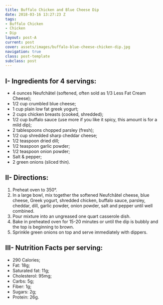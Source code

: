 ```yaml
---
title: Buffalo Chicken and Blue Cheese Dip
date: 2018-03-16 13:27:23 Z
tags:
- Buffalo Chicken
- Chicken
- Dip
layout: post-A
current: post
cover: assets/images/buffalo-blue-cheese-chicken-dip.jpg
navigation: true
class: post-template
subclass: post
---
```


## I- Ingredients for 4 servings:

* 4 ounces Neufchâtel (softened, often sold as 1/3 Less Fat Cream Cheese);
* 1/2 cup crumbled blue cheese;
* 1 cup plain low fat greek yogurt;
* 2 cups chicken breasts (cooked, shredded);
* 1/2 cup buffalo sauce (use more if you like it spicy, this amount is for a mild dip);
* 2 tablespoons chopped parsley (fresh);
* 1/2 cup shredded sharp cheddar cheese;
* 1/2 teaspoon dried dill;
* 1/2 teaspoon garlic powder;
* 1/2 teaspoon onion powder;
* Salt & pepper;
* 2 green onions (sliced thin).

## II- Directions:

1. Preheat oven to 350°.
1. In a large bowl, mix together the softened Neufchâtel cheese, blue cheese, Greek yogurt, shredded chicken, buffalo sauce, parsley, cheddar, dill, garlic powder, onion powder, salt and pepper until well combined.
1. Pour mixture into an ungreased one quart casserole dish. 
1. Bake in preheated oven for 15-20 minutes or until the dip is bubbly and the top is beginning to brown. 
1. Sprinkle green onions on top and serve immediately with dippers.

## III- Nutrition Facts per serving:

* 290 Calories;
* Fat: 18g;
* Saturated fat: 11g;
* Cholesterol: 95mg;
* Carbs: 5g;
* Fiber: 1g;
* Sugars: 2g;
* Protein: 26g.
